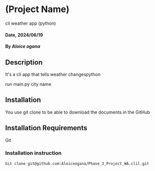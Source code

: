 # (Project Name)

cli weather app (python)

#### Date, 2024/06/19

#### By _Aloice ogana_

## Description

It's a cli app that tells weather changespython

run main.py city name

## Installation

You use git clone to be able to download the documents in the GitHub

## Installation Requirements

Git

### Installation instruction

```
Git clone git@github.com:Aloiceogana/Phase_3_Project_WA.clil.git
```
